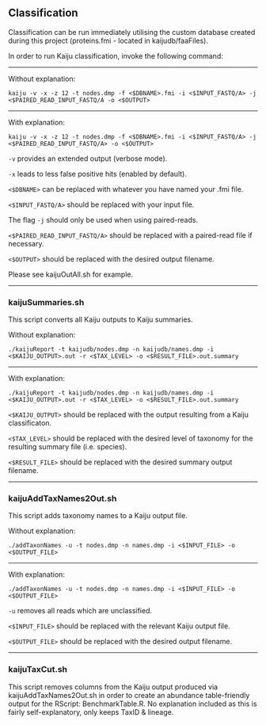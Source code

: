 ## Classification
Classification can be run immediately utilising the custom database created during this project (proteins.fmi - located in kaijudb/faaFiles).

In order to run Kaiju classification, invoke the following command:


------------------------
Without explanation:

```
kaiju -v -x -z 12 -t nodes.dmp -f <$DBNAME>.fmi -i <$INPUT_FASTQ/A> -j <$PAIRED_READ_INPUT_FASTQ/A -o <$OUTPUT>
```


------------------------
With explanation:

```
kaiju -v -x -z 12 -t nodes.dmp -f <$DBNAME>.fmi -i <$INPUT_FASTQ/A> -j <$PAIRED_READ_INPUT_FASTQ/A> -o <$OUTPUT>
```

`-v` provides an extended output (verbose mode).  

`-x` leads to less false positive hits (enabled by default).  

`<$DBNAME>` can be replaced with whatever you have named your .fmi file.  

`<$INPUT_FASTQ/A>` should be replaced with your input file.  

The flag `-j` should only be used when using paired-reads.  

`<$PAIRED_READ_INPUT_FASTQ/A>` should be replaced with a paired-read file if necessary.  

 `<$OUTPUT>` should be replaced with the desired output filename.
  
Please see kaijuOutAll.sh for example.


------------------------

### kaijuSummaries.sh  
This script converts all Kaiju outputs to Kaiju summaries.  

Without explanation:  

```
./kaijuReport -t kaijudb/nodes.dmp -n kaijudb/names.dmp -i <$KAIJU_OUTPUT>.out -r <$TAX_LEVEL> -o <$RESULT_FILE>.out.summary
```  



------------------------
With explanation:  

```
./kaijuReport -t kaijudb/nodes.dmp -n kaijudb/names.dmp -i <$KAIJU_OUTPUT>.out -r <$TAX_LEVEL> -o <$RESULT_FILE>.out.summary
```  

`<$KAIJU_OUTPUT>` should be replaced with the output resulting from a Kaiju classificaton.  

`<$TAX_LEVEL>` should be replaced with the desired level of taxonomy for the resulting summary file (i.e. species). 

`<$RESULT_FILE>` should be replaced with the desired summary output filename.  


------------------------

### kaijuAddTaxNames2Out.sh  
This script adds taxonomy names to a Kaiju output file.

Without explanation: 

```
./addTaxonNames -u -t nodes.dmp -n names.dmp -i <$INPUT_FILE> -o <$OUTPUT_FILE>
```


--------------------
With explanation:

```
./addTaxonNames -u -t nodes.dmp -n names.dmp -i <$INPUT_FILE> -o <$OUTPUT_FILE>
```

`-u` removes all reads which are unclassified.  

`<$INPUT_FILE>` should be replaced with the relevant Kaiju output file.  

`<$OUTPUT_FILE>` should be replaced with the desired output filename. 


-----------------------
### kaijuTaxCut.sh  
This script removes columns from the Kaiju output produced via kaijuAddTaxNames2Out.sh in order to create an abundance table-friendly output for the RScript: BenchmarkTable.R. No explanation included as this is fairly self-explanatory, only keeps TaxID & lineage.


